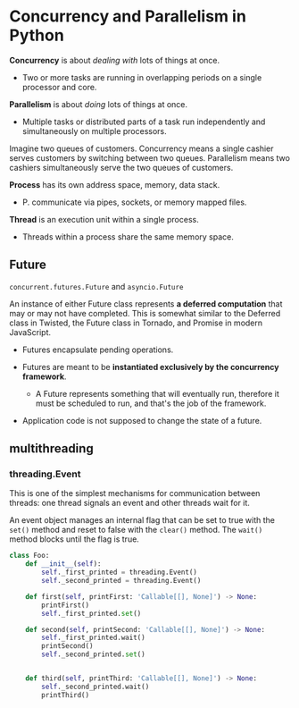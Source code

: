 # Concurrency and Parallelism in Python

**Concurrency**
is about *dealing with* lots of things at once.
* Two or more tasks are running in overlapping periods on a single processor and core.

**Parallelism**
is about *doing* lots of things at once.
* Multiple tasks or distributed parts of a task run independently and simultaneously on multiple processors.

Imagine two queues of customers. Concurrency means a single cashier serves customers by switching between two queues.
Parallelism means two cashiers simultaneously serve the two queues of customers.

**Process**
has its own address space, memory, data stack.
* P. communicate via pipes, sockets, or memory mapped files.

**Thread**
is an execution unit within a single process.
*  Threads within a process share the same memory space.


## Future

`concurrent.futures.Future` and `asyncio.Future`

An instance of either Future class represents **a deferred computation** that may or may
not have completed. This is somewhat similar to the Deferred class in Twisted, the
Future class in Tornado, and Promise in modern JavaScript.

* Futures encapsulate pending operations.

* Futures are meant to be **instantiated exclusively by the concurrency framework**.
  * A Future represents something that
will eventually run, therefore it must be scheduled to run, and that's the job of the
framework.

* Application code is not supposed to change the state of a future.


## multithreading
 
### threading.Event
This is one of the simplest mechanisms for communication between threads: one thread signals an event and other threads wait for it.

An event object manages an internal flag that can be set to true with the `set()` method and reset to false with the `clear()` method. The `wait()` method blocks until the flag is true.

```python
class Foo:
    def __init__(self):
        self._first_printed = threading.Event()
        self._second_printed = threading.Event()

    def first(self, printFirst: 'Callable[[], None]') -> None:
        printFirst()
        self._first_printed.set()

    def second(self, printSecond: 'Callable[[], None]') -> None:
        self._first_printed.wait()
        printSecond()
        self._second_printed.set()


    def third(self, printThird: 'Callable[[], None]') -> None:
        self._second_printed.wait()
        printThird()
```


